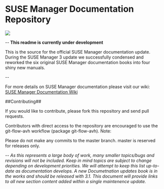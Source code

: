 # SUSE Manager Documentation Repository 

![](http://www.cs.virginia.edu/~jmc7tp/images/wordles/605.401.png) 

--
**This readme is currently under development**

This is the source for the official SUSE Manager documentation update.
During the SUSE Manager 3 update we successfully condensed and reworked the six original SUSE Manager documentation books into four shiny new manuals. 


--

For more details on SUSE Manager documentation please visit our wiki: [SUSE Manager Documentation Wiki](https://github.com/SUSE/doc-susemanager/wiki)


##Contributing##

If you would like to contribute, please fork this repository and send pull requests.

Contributors with direct access to the repository are encouraged to use the git-flow-avh workflow (package git-flow-avh).
Note:
	
Please do not make any commits to the master branch. master is reserved for releases only. 

--
*As this represents a large body of work, many smaller topics/bugs and revisions will not be included. Keep in mind topics are subject to change depending on development priorities. We will attempt to keep this list up-to-date as documentation develops. A new Documetnation updates book is in the works and should be released with 3.1. This document will provide links to all new section content added within a single maintenence update.*
